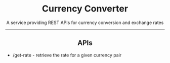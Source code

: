 <h1 align="center">Currency Converter</h1>

<p align="center">A service providing REST APIs for currency conversion and exchange rates</p>

<hr>

<h2 align="center">APIs</h2>
<ul>
    <li>/get-rate - retrieve the rate for a given currency pair</li>
</ul>